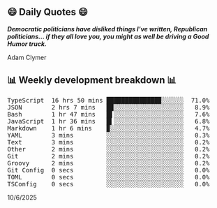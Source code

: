 ## 😄 Daily Quotes 😄

_**Democratic politicians have disliked things I've written, Republican politicians... if they all love you, you might as well be driving a Good Humor truck.**_

Adam Clymer



## 📊 Weekly development breakdown 📊

<pre>TypeScript  16 hrs 50 mins ██████████████▉░░░░░░  71.0%
JSON        2 hrs 7 mins   █▉░░░░░░░░░░░░░░░░░░░   8.9%
Bash        1 hr 47 mins   █▌░░░░░░░░░░░░░░░░░░░   7.6%
JavaScript  1 hr 36 mins   █▍░░░░░░░░░░░░░░░░░░░   6.8%
Markdown    1 hr 6 mins    ▉░░░░░░░░░░░░░░░░░░░░   4.7%
YAML        3 mins         ░░░░░░░░░░░░░░░░░░░░░   0.3%
Text        3 mins         ░░░░░░░░░░░░░░░░░░░░░   0.2%
Other       2 mins         ░░░░░░░░░░░░░░░░░░░░░   0.2%
Git         2 mins         ░░░░░░░░░░░░░░░░░░░░░   0.2%
Groovy      2 mins         ░░░░░░░░░░░░░░░░░░░░░   0.2%
Git Config  0 secs         ░░░░░░░░░░░░░░░░░░░░░   0.0%
TOML        0 secs         ░░░░░░░░░░░░░░░░░░░░░   0.0%
TSConfig    0 secs         ░░░░░░░░░░░░░░░░░░░░░   0.0%</pre>

10/6/2025